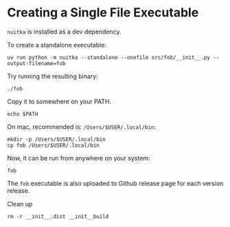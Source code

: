 # Creating a Single File Executable

`nuitka` is installed as a dev dependency.

To create a standalone executable:
```
uv run python -m nuitka --standalone --onefile src/fob/__init__.py --output-filename=fob
```

Try running the resulting binary:
```
./fob
```

Copy it to somewhere on your PATH.
```
echo $PATH
```
On mac, recommended is: `/Users/$USER/.local/bin`:
```
mkdir -p /Users/$USER/.local/bin
cp fob /Users/$USER/.local/bin
```

Now, it can be run from anywhere on your system:
```
fob
```

The `fob` executable is also uploaded to Github release page for each version release.

Clean up
```
rm -r __init__.dist __init__build
```
